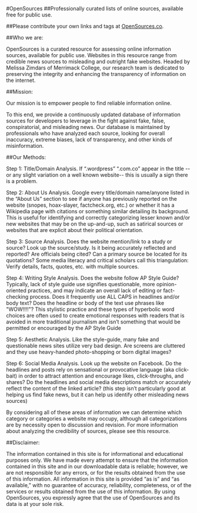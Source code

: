 #OpenSources
##Professionally curated lists of online sources, available free for public use.

##Please contribute your own links and tags at [OpenSources.co](http://opensources.co).

##Who we are:

OpenSources is a curated resource for assessing online information sources, available for public use. Websites in this resource range from credible news sources to misleading and outright fake websites. Headed by Melissa Zimdars of Merrimack College, our research team is dedicated to preserving the integrity and enhancing the transparency of information on the internet.


##Mission:

Our mission is to empower people to find reliable information online.

To this end, we provide a continuously updated database of information sources for developers to leverage in the fight against fake, false, conspiratorial, and misleading news. Our database is maintained by professionals who have analyzed each source, looking for overall inaccuracy, extreme biases, lack of transparency, and other kinds of misinformation.

##Our Methods:

Step 1: Title/Domain Analysis. If “.wordpress” “.com.co” appear in the title -- or any slight variation on a well known website-- this is usually a sign there is a problem.

Step 2: About Us Analysis. Google every title/domain name/anyone listed in the “About Us” section to see if anyone has previously reported on the website (snopes, hoax-slayer, factcheck.org, etc.) or whether it has a Wikipedia page with citations or something similar detailing its background. This is useful for identifying and correctly categorizing lesser known and/or new websites that may be on the up-and-up, such as satirical sources or websites that are explicit about their political orientation.

Step 3: Source Analysis. Does the website mention/link to a study or source? Look up the source/study. Is it being accurately reflected and reported? Are officials being cited? Can a primary source be located for its quotations? Some media literacy and critical scholars call this triangulation: Verify details, facts, quotes, etc. with multiple sources.

Step 4: Writing Style Analysis. Does the website follow AP Style Guide? Typically, lack of style guide use signifies questionable, more opinion-oriented practices, and may indicate an overall lack of editing or fact-checking process. Does it frequently use ALL CAPS in headlines and/or body text? Does the headline or body of the text use phrases like "WOW!!!!"? This stylistic practice and these types of hyperbolic word choices are often used to create emotional responses with readers that is avoided in more traditional journalism and isn’t something that would be permitted or encouraged by the AP Style Guide

Step 5: Aesthetic Analysis. Like the style-guide, many fake and questionable news sites utilize very bad design. Are screens are cluttered and they use heavy-handed photo-shopping or born digital images?

Step 6: Social Media Analysis. Look up the website on Facebook. Do the headlines and posts rely on sensational or provocative language (aka click-bait) in order to attract attention and encourage likes, click-throughs, and shares? Do the headlines and social media descriptions match or accurately reflect the content of the linked article? (this step isn’t particularly good at helping us find fake news, but it can help us identify other misleading news sources)

By considering all of these areas of information we can determine which category or categories a website may occupy, although all categorizations are by necessity open to discussion and revision. For more information about analyzing the credibility of sources, please see this resource.

##Disclaimer:

The information contained in this site is for informational and educational purposes only. We have made every attempt to ensure that the information contained in this site and in our downloadable data is reliable; however, we are not responsible for any errors, or for the results obtained from the use of this information. All information in this site is provided “as is” and “as available,” with no guarantee of accuracy, reliability, completeness, or of the services or results obtained from the use of this information. By using OpenSources, you expressly agree that the use of OpenSources and its data is at your sole risk.
